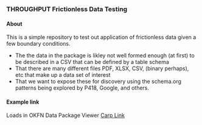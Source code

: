 ### THROUGHPUT Frictionless Data Testing

#### About
This is a simple repository to test out application of frictionless data given a few boundary conditions.

* The the data in the package is likley not well formed enough (at first) to be described in a CSV that
can be defined by a table schema
* That there are many different files PDF, XLSX, CSV, (binary perhaps), etc that make up a data set of interest
* That we want to expose these for discovery using the schema.org patterns being explored by P418, Google, and others.


#### Example link

Loads in OKFN Data Package Viewer
[Carp Link](http://data.okfn.org/tools/view?url=https://raw.githubusercontent.com/fils/THROUGHPUTDataPackages/master/datapackages/CarpLake/datapackage.json)